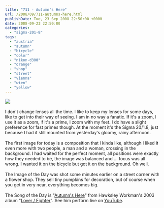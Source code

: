 ```yaml
---
title: "711 - Autumn's Here"
url: /2008/09/711-autumns-here.html
publishDate: Tue, 23 Sep 2008 22:50:00 +0000
date: 2008-09-23 22:50:00
categories: 
  - "sigma-201-8"
tags: 
  - "austria"
  - "autumn"
  - "bicycle"
  - "color"
  - "nikon-d300"
  - "orange"
  - "shop"
  - "street"
  - "vienna"
  - "wien"
  - "yellow"
---
```

<a href="https://d25zfm9zpd7gm5.cloudfront.net/1200x1200/2008/20080923_084010_ps.jpg" target="_blank"><img src="https://d25zfm9zpd7gm5.cloudfront.net/0600x0600/2008/20080923_084010_ps.jpg"/></a><br/><br/>I don't change lenses all the time. I like to keep my lenses for some days, like to get into their way of seeing. I am in no way a fanatic. If it's a zoom, I use it as a zoom, if it's a prime, I zoom with my feet. I do have a slight preference for fast primes though. At the moment it's the Sigma 20/1.8, just because I had it still mounted from yesterday's gloomy, rainy afternoon.<br/><br/><a href="https://d25zfm9zpd7gm5.cloudfront.net/1200x1200/2008/20080923_084338_ps.jpg" target="_blank"><img alt="" border="0" src="https://d25zfm9zpd7gm5.cloudfront.net/0150x0150/2008/20080923_084338_ps.jpg" style="margin: 0pt 10px 0pt 0px; float: left;"/></a> The first image for today is a composition that I kinda like, although I liked it even more with two people, a man and a woman, crossing in the background. I had waited for the perfect moment, all positions were exactly how they needed to be, the image was balanced and ... focus was all wrong. I wanted it on the bicycle but got it on the background. Oh well.<br/><br/>The Image of the Day was shot some minutes earlier on a street corner with a flower shop. They sell tiny pumpkins for decoration, but of course when you get in very near, everything becomes big.<br/><br/>The Song of the Day is "<a href="http://www.lyricstime.com/hawksley-workman-autumn-s-here-lyrics.html" target="_blank">Autumn's Here</a>" from Hawksley Workman's 2003 album "<a href="http://www.amazon.com/Lover-Fighter-Hawksley-Workman/dp/B0000C9ZSY" target="_blank">Lover / Fighter</a>". See him perform live on <a href="http://www.youtube.com/watch?v=b8i-SCxfaeM&feature=related" target="_blank">YouTube</a>.
